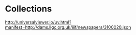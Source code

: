 # Collections

<!-- #todo:0 write about collections -->

http://universalviewer.io/uv.html?manifest=http://dams.llgc.org.uk/iiif/newspapers/3100020.json

<!-- #todo:0 add something about navDate -->

<!-- #todo:0 consider how to talk about how UV handles paged collections http://universalviewer.io/uv.html?manifest=https://d.lib.ncsu.edu/collections/catalog/manifest/page?f%5Bispartof_facet%5D%5B%5D=Nubian+Message&page=1&per_page=20 -->
